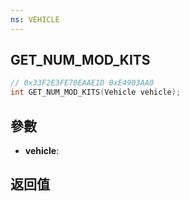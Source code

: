 ```yaml
---
ns: VEHICLE
---
```

## GET_NUM_MOD_KITS

```c
// 0x33F2E3FE70EAAE1D 0xE4903AA0
int GET_NUM_MOD_KITS(Vehicle vehicle);
```


## 參數
* **vehicle**: 

## 返回值
